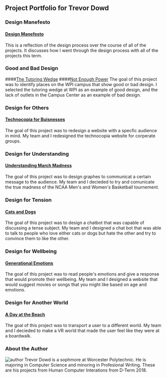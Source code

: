## Project Portfolio for Trevor Dowd 

### Design Manefesto
#### [Design Manefesto](https://dowdtd16.github.io/HCIManefesto/)
This is a reflection of the design process over the course of all of the projects.  It discusses how I went through the design process with all of the projects this term.

### Good and Bad Design
####[The Tutoring Wedge](https://medium.com/@dowdtd16/the-tutoring-wedge-f828dadb1cbd)
####[Not Enough Power](https://medium.com/@dowdtd16/not-enough-power-ea0a752ad60c)
The goal of this project was to identify places on the WPI campus that show good or bad design.  I selected the tutoring wedge at WPI as an example of good design, and the lack of outlets in the Campus Center as an example of bad design.

### Design for Others
#### [Technocopia for Buisnesses](https://medium.com/@dowdtd16/design-for-others-team-4-d82d38351c26)
The goal of this project was to redesign a website with a specfic audience in mind.  My team and I redesigned the technocopia website for corperate groups. 

### Design for Understanding
#### [Understanding March Madness](https://medium.com/design-for-understanding/design-for-understanding-clear-communication-versus-persuasion-e634f93a998e)
The goal of this project was to design graphes to communicat a certain message to the audience.  My team and I decieded to try and comunicate the true madness of the NCAA Men's and Women's Basketball tournement.

### Design for Tension
#### [Cats and Dogs](https://medium.com/@cbell2/design-for-tension-9030c7165561)
The goal of this project was to design a chatbot that was capable of discussing a tense subject.  My team and I designed a chat bot that was able to talk to people who love either cats or dogs but hate the other and try to convince them to like the other.

### Design for Wellbeing
#### [Generational Emotions](https://medium.com/@dowdtd16/design-for-well-being-18c42acfa051)
The goal of this project was to read people's emotions and give a response that would promote their wellbeing.  My team and I designed a website that would suggest movies or songs that you might like based on age and emotions.

### Design for Another World 
#### [A Day at the Beach](https://medium.com/@dowdtd16/a-night-at-the-boardwalk-9e838cb08a29)
The goal of this project was to transport a user to a different world.  My team and I decieded to make a VR world that made the user feel like they were at a boardwalk.

### About the Author
![author](http://athletics.wpi.edu/sports/mrowing/2017-18/photos/0001/Trevor_Dowd.jpg?max_width=160&max_height=210)
Trevor Dowd is a sophmore at Worcester Polytechnic.  He is majoring in Computer Science and minoring in Profesional Writing.  These are his projects from Human Computer Interations from D-Term 2018.
